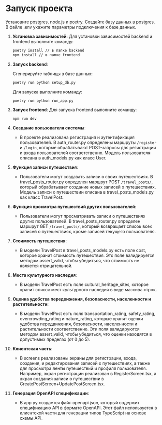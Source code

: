 # Запуск проекта

Установите postgres, node.js и poetry. Создайте базу данных в postgres. В файле .env укажите параметры подключения к
базе данных.

1. **Установка зависимостей**:
   Для установки зависимостей backend и frontend выполните команду:
   ```bash
   poetry install // в папке backend
   npm install // в папке frontend
   ```
2. **Запуск backend**:

   Сгенерируйте таблицы в базе данных:
    ```bash
    poetry run python setup_db.py
    ```
   Для запуска выполните команду:
    ```bash
    poetry run python run_app.py
    ```
3. **Запуск frontend**:
   Для запуска frontend выполните команду:
   ```bash
   npm run dev
   ```

1. **Создание пользователя системы**:
    - В проекте реализована регистрация и аутентификация пользователей. В auth_router.py определены маршруты `/register`
      и `/login`, которые обрабатывают POST-запросы для регистрации и входа пользователей
      соответственно. Модель пользователя описана в auth_models.py как класс User.

2. **Функция записи путешествия**:
    - Пользователи могут создавать записи о своих путешествиях. В travel_posts_router.py определен маршрут POST
      `/travel_posts/`, который обрабатывает создание новых записей о путешествиях. Модель записи о путешествии описана
      в travel_posts_models.py как класс TravelPost.

3. **Функция просмотра путешествий других пользователей**:
    - Пользователи могут просматривать записи о путешествиях других пользователей. В travel_posts_router.py определен
      маршрут GET `/travel_posts/`, который возвращает список всех записей о путешествиях, кроме записей текущего
      пользователя.

4. **Стоимость путешествия**:
    - В модели TravelPost в travel_posts_models.py есть поле cost, которое хранит стоимость путешествия. Это поле
      валидируется методом assert_valid, чтобы убедиться, что стоимость не является отрицательной.

5. **Места культурного наследия**:
    - В модели TravelPost есть поле cultural_heritage_sites, которое хранит список мест культурного наследия в виде
      массива строк.

6. **Оценка удобства передвижения, безопасности, населенности и растительности**:
    - В модели TravelPost есть поля transportation_rating, safety_rating, overcrowding_rating и nature_rating, которые
      хранят оценки удобства передвижения, безопасности, населенности и растительности соответственно. Эти поля
      валидируются методом assert_valid, чтобы убедиться, что оценки находятся в допустимых пределах (от 0 до 5).

7. **Клиентская часть**:
    - В screens реализованы экраны для регистрации, входа, создания, и редактирования записей о путешествиях, а также для
      просмотра ленты путешествий и профиля пользователя. Например, экран регистрации реализован в RegisterScreen.tsx, а
      экран создания записи о путешествии в CreatePostScreen+UpdatePostScreen.tsx.

8. **Генерация OpenAPI спецификации**:
    - В app.py создается файл openapi.json, который содержит спецификацию API в формате OpenAPI. Этот файл используется
      в клиентской части для генерации типов TypeScript на основе схемы API.
